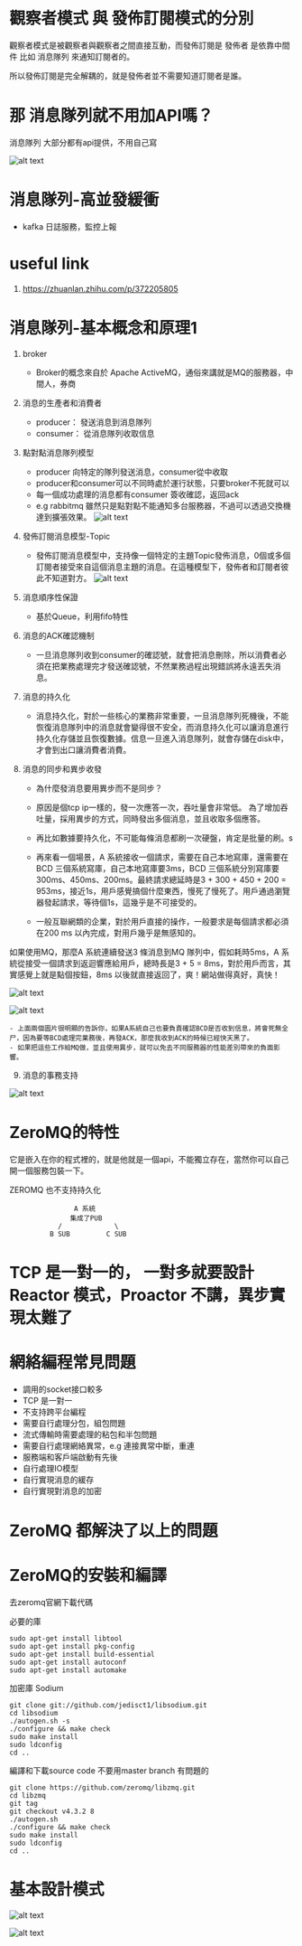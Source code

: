 # 觀察者模式 與 發佈訂閱模式的分別

觀察者模式是被觀察者與觀察者之間直接互動，而發佈訂閱是 發佈者 是依靠中間件 比如 消息隊列 來通知訂閱者的。

所以發佈訂閱是完全解耦的，就是發佈者並不需要知道訂閱者是誰。


# 那 消息隊列就不用加API嗎？

消息隊列 大部分都有api提供，不用自己寫

![alt text](./../../image/%E7%99%BC%E4%BD%88%E8%A8%82%E9%96%B1.png)

# 消息隊列-高並發緩衝

- kafka 日誌服務，監控上報

# useful link
1. https://zhuanlan.zhihu.com/p/372205805

# 消息隊列-基本概念和原理1

1. broker
    - Broker的概念來自於 Apache ActiveMQ，通俗來講就是MQ的服務器，中間人，券商

2. 消息的生產者和消費者
    - producer： 發送消息到消息隊列
    - consumer： 從消息隊列收取信息

3. 點對點消息隊列模型
    - producer 向特定的隊列發送消息，consumer從中收取
    - producer和consumer可以不同時處於運行狀態，只要broker不死就可以
    - 每一個成功處理的消息都有consumer 簽收確認，返回ack
    - e.g rabbitmq 雖然只是點對點不能通知多台服務器，不過可以透過交換機達到擴張效果。
    ![alt text](./../../image/%E9%BB%9E%E5%88%B0%E9%BB%9E.png)

4. 發佈訂閱消息模型-Topic

    - 發佈訂閱消息模型中，支持像一個特定的主題Topic發佈消息，0個或多個訂閱者接受來自這個消息主題的消息。在這種模型下，發佈者和訂閱者彼此不知道對方。
 ![alt text](./../../image/%E7%99%BC%E4%BD%88%E8%A8%82%E9%96%B1x.png)

5. 消息順序性保證
    - 基於Queue，利用fifo特性

6. 消息的ACK確認機制
    - 一旦消息隊列收到consumer的確認號，就會把消息刪除，所以消費者必須在把業務處理完才發送確認號，不然業務過程出現錯誤將永遠丟失消息。

7. 消息的持久化
    - 消息持久化，對於一些核心的業務非常重要，一旦消息隊列死機後，不能恢復消息隊列中的消息就會變得很不安全，而消息持久化可以讓消息進行持久化存儲並且恢復數據。信息一旦進入消息隊列，就會存儲在disk中，才會到出口讓消費者消費。

8. 消息的同步和異步收發
    - 為什麼發消息要用異步而不是同步？
    - 原因是個tcp ip一樣的，發一次應答一次，吞吐量會非常低。
    為了增加吞吐量，採用異步的方式，同時發出多個消息，並且收取多個應答。

    - 再比如數據要持久化，不可能每條消息都刷一次硬盤，肯定是批量的刷。s
    - 再來看一個場景，A 系統接收一個請求，需要在自己本地寫庫，還需要在BCD 三個系統寫庫，自己本地寫庫要3ms，BCD 三個系統分別寫庫要300ms、450ms、200ms。最終請求總延時是3 + 300 + 450 + 200 = 953ms，接近1s，用戶感覺搞個什麼東西，慢死了慢死了。用戶通過瀏覽器發起請求，等待個1s，這幾乎是不可接受的。

    - 一般互聯網類的企業，對於用戶直接的操作，一般要求是每個請求都必須在200 ms 以內完成，對用戶幾乎是無感知的。

如果使用MQ，那麼A 系統連續發送3 條消息到MQ 隊列中，假如耗時5ms，A 系統從接受一個請求到返迴響應給用戶，總時長是3 + 5 = 8ms，對於用戶而言，其實感覺上就是點個按鈕，8ms 以後就直接返回了，爽！網站做得真好，真快！

 ![alt text](./../../image/%E7%95%B0%E6%AD%A5%E5%8D%80%E5%88%A51.png)
 
 ![alt text](./../../image/%E7%95%B0%E6%AD%A5%E5%8D%80%E5%88%A52.png)

    - 上面兩個圖片很明顯的告訴你，如果A系統自己也要負責確認BCD是否收到信息，將會死無全尸，因為要等BCD處理完業務後，再發ACK，那麼我收到ACK的時候已經快天黑了。
    - 如果把這些工作給MQ做，並且使用異步，就可以免去不同服務器的性能差別帶來的負面影響。

9. 消息的事務支持
    

 ![alt text](./../../image/%E4%B8%8D%E5%90%8C%E7%9A%84%E6%B6%88%E6%81%AF%E9%9A%8A%E5%88%97%E7%94%A2%E5%93%81.png)



# ZeroMQ的特性

它是嵌入在你的程式裡的，就是他就是一個api，不能獨立存在，當然你可以自己開一個服務包裝一下。

ZEROMQ 也不支持持久化

```
                A 系統
               集成了PUB
            /             \
          B SUB         C SUB
```


# TCP 是一對一的， 一對多就要設計Reactor 模式，Proactor 不講，異步實現太難了

# 網絡編程常見問題

- 調用的socket接口較多
- TCP 是一對一
- 不支持跨平台編程
- 需要自行處理分包，組包問題
- 流式傳輸時需要處理的粘包和半包問題
- 需要自行處理網絡異常，e.g 連接異常中斷，重連
- 服務端和客戶端啟動有先後
- 自行處理IO模型
- 自行實現消息的緩存
- 自行實現對消息的加密

# ZeroMQ 都解決了以上的問題


# ZeroMQ的安裝和編譯
去zeromq官網下載代碼

必要的庫
```
sudo apt-get install libtool
sudo apt-get install pkg-config
sudo apt-get install build-essential
sudo apt-get install autoconf
sudo apt-get install automake
```

加密庫 Sodium
```
git clone git://github.com/jedisct1/libsodium.git
cd libsodium 
./autogen.sh -s 
./configure && make check
sudo make install 
sudo ldconfig
cd ..
```

編譯和下載source code 不要用master branch 有問題的

```
git clone https://github.com/zeromq/libzmq.git 
cd libzmq 
git tag 
git checkout v4.3.2 8 
./autogen.sh 
./configure && make check
sudo make install 
sudo ldconfig
cd ..
```

# 基本設計模式


 ![alt text](./../../image/%E7%99%BC%E4%BD%88%E8%80%85%E8%A8%82%E9%96%B1%E8%80%85%E5%9C%96.png)

  ![alt text](./../../image/%E6%8E%A8%E6%8B%89%E8%88%87%E7%B6%B2%E9%97%9C%E6%A8%A1%E5%BC%8F.png)